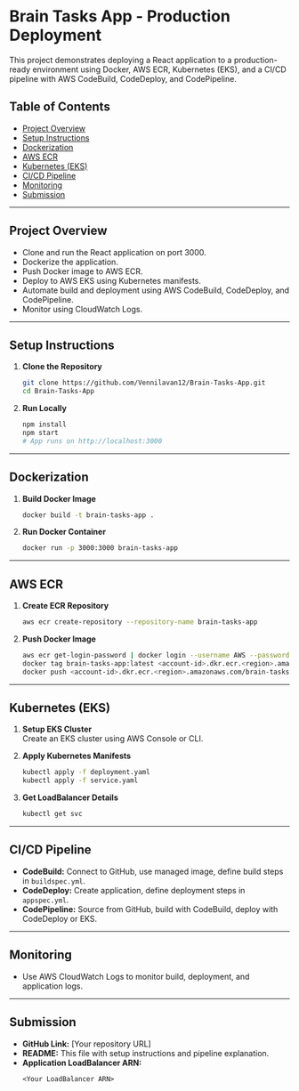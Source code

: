 # Brain Tasks App - Production Deployment

This project demonstrates deploying a React application to a production-ready environment using Docker, AWS ECR, Kubernetes (EKS), and a CI/CD pipeline with AWS CodeBuild, CodeDeploy, and CodePipeline.

## Table of Contents

- [Project Overview](#project-overview)
- [Setup Instructions](#setup-instructions)
- [Dockerization](#dockerization)
- [AWS ECR](#aws-ecr)
- [Kubernetes (EKS)](#kubernetes-eks)
- [CI/CD Pipeline](#cicd-pipeline)
- [Monitoring](#monitoring)
- [Submission](#submission)

---

## Project Overview

- Clone and run the React application on port 3000.
- Dockerize the application.
- Push Docker image to AWS ECR.
- Deploy to AWS EKS using Kubernetes manifests.
- Automate build and deployment using AWS CodeBuild, CodeDeploy, and CodePipeline.
- Monitor using CloudWatch Logs.

---

## Setup Instructions

1. **Clone the Repository**
   ```bash
   git clone https://github.com/Vennilavan12/Brain-Tasks-App.git
   cd Brain-Tasks-App
   ```

2. **Run Locally**
   ```bash
   npm install
   npm start
   # App runs on http://localhost:3000
   ```

---

## Dockerization

1. **Build Docker Image**
   ```bash
   docker build -t brain-tasks-app .
   ```

2. **Run Docker Container**
   ```bash
   docker run -p 3000:3000 brain-tasks-app
   ```

---

## AWS ECR

1. **Create ECR Repository**
   ```bash
   aws ecr create-repository --repository-name brain-tasks-app
   ```

2. **Push Docker Image**
   ```bash
   aws ecr get-login-password | docker login --username AWS --password-stdin <account-id>.dkr.ecr.<region>.amazonaws.com
   docker tag brain-tasks-app:latest <account-id>.dkr.ecr.<region>.amazonaws.com/brain-tasks-app:latest
   docker push <account-id>.dkr.ecr.<region>.amazonaws.com/brain-tasks-app:latest
   ```

---

## Kubernetes (EKS)

1. **Setup EKS Cluster**  
   Create an EKS cluster using AWS Console or CLI.

2. **Apply Kubernetes Manifests**
   ```bash
   kubectl apply -f deployment.yaml
   kubectl apply -f service.yaml
   ```

3. **Get LoadBalancer Details**
   ```bash
   kubectl get svc
   ```

---

## CI/CD Pipeline

- **CodeBuild:** Connect to GitHub, use managed image, define build steps in `buildspec.yml`.
- **CodeDeploy:** Create application, define deployment steps in `appspec.yml`.
- **CodePipeline:** Source from GitHub, build with CodeBuild, deploy with CodeDeploy or EKS.

---

## Monitoring

- Use AWS CloudWatch Logs to monitor build, deployment, and application logs.

---

## Submission

- **GitHub Link:** [Your repository URL]
- **README:** This file with setup instructions and pipeline explanation.
- **Application LoadBalancer ARN:**  
  ```
  <Your LoadBalancer ARN>
  ```
